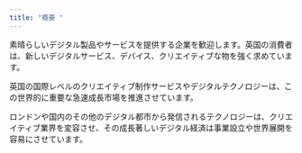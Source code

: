 ```yaml
---
title: "概要 "
---
```

素晴らしいデジタル製品やサービスを提供する企業を歓迎します。英国の消費者は、新しいデジタルサービス、デバイス、クリエイティブな物を強く求めています。

英国の国際レベルのクリエイティブ制作サービスやデジタルテクノロジーは、この世界的に重要な急速成長市場を推進させています。

ロンドンや国内のその他のデジタル都市から発信されるテクノロジーは、クリエイティブ業界を変容させ、その成長著しいデジタル経済は事業設立や世界展開を容易にさせています。


